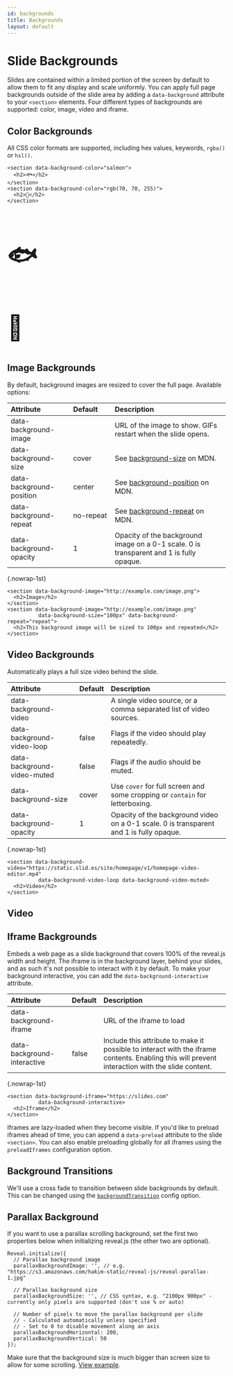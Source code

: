 ```yaml
---
id: backgrounds
title: Backgrounds
layout: default
---
```


# Slide Backgrounds

Slides are contained within a limited portion of the screen by default to allow them to fit any display and scale uniformly. You can apply full page backgrounds outside of the slide area by adding a `data-background` attribute to your `<section>` elements. Four different types of backgrounds are supported: color, image, video and iframe.

## Color Backgrounds

All CSS color formats are supported, including hex values, keywords, `rgba()` or `hsl()`.

```html/0,3
<section data-background-color="salmon">
  <h2>🐟</h2>
</section>
<section data-background-color="rgb(70, 70, 255)">
  <h2>🐳</h2>
</section>
```
<div class="reveal reveal-example">
  <div class="slides">
    <section data-background-color="salmon">
      <h2 style="font-size: 4em;">🐟</h2>
    </section>
    <section data-background-color="rgb(70, 70, 255)">
      <h2 style="font-size: 4em;">🐳</h2>
    </section>
  </div>
</div>

## Image Backgrounds

By default, background images are resized to cover the full page. Available options:

| Attribute | Default <div style="width:80px"></div> | Description |
| :------------------------------- | :--------- | :---------- |
| data-background-image            |            | URL of the image to show. GIFs restart when the slide opens. |
| data-background-size             | cover      | See [background-size](https://developer.mozilla.org/docs/Web/CSS/background-size) on MDN.  |
| data-background-position         | center     | See [background-position](https://developer.mozilla.org/docs/Web/CSS/background-position) on MDN. |
| data-background-repeat           | no-repeat  | See [background-repeat](https://developer.mozilla.org/docs/Web/CSS/background-repeat) on MDN. |
| data-background-opacity          | 1          | Opacity of the background image on a 0-1 scale. 0 is transparent and 1 is fully opaque. |
{.nowrap-1st}

```html/0,3-4
<section data-background-image="http://example.com/image.png">
  <h2>Image</h2>
</section>
<section data-background-image="http://example.com/image.png" 
          data-background-size="100px" data-background-repeat="repeat">
  <h2>This background image will be sized to 100px and repeated</h2>
</section>
```

## Video Backgrounds

Automatically plays a full size video behind the slide.

| Attribute | Default | Description |
| :---------------------------     | :------ | :---------- |
| data-background-video            |         | A single video source, or a comma separated list of video sources. |
| data-background-video-loop       | false   | Flags if the video should play repeatedly. |
| data-background-video-muted      | false   | Flags if the audio should be muted. |
| data-background-size             | cover   | Use `cover` for full screen and some cropping or `contain` for letterboxing. |
| data-background-opacity          | 1       | Opacity of the background video on a 0-1 scale. 0 is transparent and 1 is fully opaque. |
{.nowrap-1st}

```html/0-1
<section data-background-video="https://static.slid.es/site/homepage/v1/homepage-video-editor.mp4" 
          data-background-video-loop data-background-video-muted>
  <h2>Video</h2>
</section>
```
<div class="reveal reveal-example">
  <div class="slides">
    <section data-background-video="https://static.slid.es/site/homepage/v1/homepage-video-editor.mp4" 
          data-background-video-loop data-background-video-muted>
      <h2>Video</h2>
    </section>
  </div>
</div>

## Iframe Backgrounds

Embeds a web page as a slide background that covers 100% of the reveal.js width and height. The iframe is in the background layer, behind your slides, and as such it's not possible to interact with it by default. To make your background interactive, you can add the `data-background-interactive` attribute.

| Attribute | Default | Description
| :- | :- | :-
| data-background-iframe       |       | URL of the iframe to load
| data-background-interactive  | false | Include this attribute to make it possible to interact with the iframe contents. Enabling this will prevent interaction with the slide content.
{.nowrap-1st}

```html/0-1
<section data-background-iframe="https://slides.com"
          data-background-interactive>
  <h2>Iframe</h2>
</section>
```

Iframes are lazy-loaded when they become visible. If you'd like to preload iframes ahead of time, you can append a `data-preload` attribute to the slide `<section>`. You can also enable preloading globally for all iframes using the `preloadIframes` configuration option.

## Background Transitions

We'll use a cross fade to transition between slide backgrounds by default. This can be changed using the [`backgroundTransition`](/config/transitions/#background-transitions) config option.


## Parallax Background

If you want to use a parallax scrolling background, set the first two properties below when initializing reveal.js (the other two are optional).

```javascript/1-11
Reveal.initialize({
  // Parallax background image
  parallaxBackgroundImage: '', // e.g. "https://s3.amazonaws.com/hakim-static/reveal-js/reveal-parallax-1.jpg"

  // Parallax background size
  parallaxBackgroundSize: '', // CSS syntax, e.g. "2100px 900px" - currently only pixels are supported (don't use % or auto)

  // Number of pixels to move the parallax background per slide
  // - Calculated automatically unless specified
  // - Set to 0 to disable movement along an axis
  parallaxBackgroundHorizontal: 200,
  parallaxBackgroundVertical: 50
});
```

Make sure that the background size is much bigger than screen size to allow for some scrolling. [View example](/demo?parallaxBackgroundImage=https%3A%2F%2Fs3.amazonaws.com%2Fhakim-static%2Freveal-js%2Freveal-parallax-1.jpg&parallaxBackgroundSize=2100px%20900px).